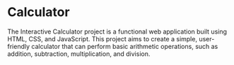 # Calculator
The Interactive Calculator project is a functional web application built using HTML, CSS, and JavaScript. This project aims to create a simple, user-friendly calculator that can perform basic arithmetic operations, such as addition, subtraction, multiplication, and division. 
